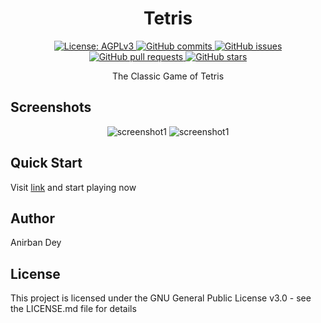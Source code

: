 <h1 align="center"> Tetris </h1>

<p align="center">
  <a href="https://www.gnu.org/licenses/agpl-3.0.en.html">
    <img alt="License: AGPLv3" src="https://shields.io/badge/License-AGPL%20v3-blue.svg">
  </a>
  <a href="https://github.com/soufrabi/tetris/commits/master">
    <img alt="GitHub commits" src="https://img.shields.io/github/commit-activity/y/soufrabi/tetris?color=red&label=commits">
  </a>
  <a href="https://github.com/soufrabi/tetris/issues">
    <img alt="GitHub issues" src="https://img.shields.io/github/issues/soufrabi/tetris?color=important">
  </a>
  <a href="https://github.com/soufrabi/tetris/pulls">
    <img alt="GitHub pull requests" src="https://img.shields.io/github/issues-pr/soufrabi/tetris?color=blueviolet">
  </a>
  <a href="https://github.com/soufrabi/tetris/stargazers">
    <img alt="GitHub stars" src="https://img.shields.io/github/stars/soufrabi/tetris?style=social">
  </a>
</p>


<p align="center">
The Classic Game of Tetris
</p>

## Screenshots
<div align="center" style=""> 

  <img alt="screenshot1" style="max-width:40vw;" src="https://soufrabi.github.io/assets/tetris/screenshots/screenshot1.png">
  <img alt="screenshot1" style="max-width:40vw;" src="https://soufrabi.github.io/assets/tetris/screenshots/screenshot2.png">

</div>

## Quick Start
Visit 
<a href="https://soufrabi.github.io/tetris/">link</a>
and start playing now


## Author

<a href = "https://soufrabi.com" style="text-decoration: none; color: inherit;">Anirban Dey</a>

## License

This project is licensed under the GNU General Public License v3.0 - see the LICENSE.md file for details
